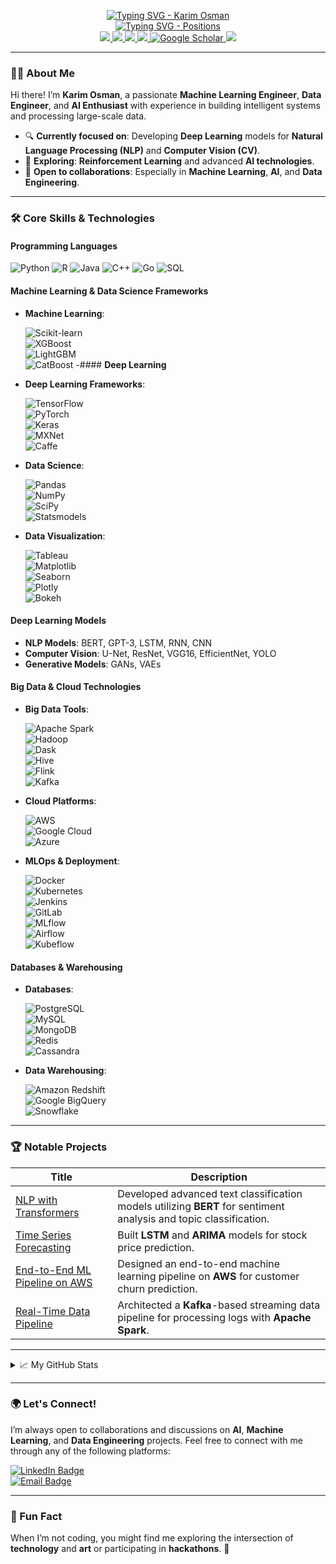 <p align="center">
  <a href="https://github.com/karimosman89">
    <img src="https://readme-typing-svg.demolab.com?font=Georgia&size=32&duration=2000&pause=100&color=F1C40F&lines=Karim+Osman" alt="Typing SVG - Karim Osman" />
  </a>
  <br/>
  <a href="https://github.com/karimosman89">
    <img src="https://readme-typing-svg.demolab.com?font=Georgia&size=18&duration=2000&pause=100&multiline=true&width=500&height=80&colors=2ECC71,3498DB,E74C3C,9B59B6,F1C40F,28B463&lines=Machine+Learning+Engineer+|+Data+Engineer+|+AI+Engineer;Data+Scientist+|+DevOps" alt="Typing SVG - Positions" />
  </a>
  <br/>
  <a href="https://kosman.streamlit.app">
    <img src="https://img.shields.io/badge/Website-kosman.streamlit.app-red?style=for-the-badge&logo=google-chrome&logoColor=white">
  </a>
  <a href="https://drive.google.com/file/d/18SLECTaOP9vgHKqGrgRdVotPRWu_V7nZ/preview">
    <img src="https://img.shields.io/badge/CV-PDF-red?style=for-the-badge&logo=adobe">
  </a>
  <a href="https://www.linkedin.com/in/karimosman89/">
    <img src="https://img.shields.io/badge/LinkedIn-Karim%20Osman-blue?style=for-the-badge&logo=linkedin">
  </a>
  <a href="mailto:karim.programmer2020@gmail.com">
    <img src="https://img.shields.io/badge/Email-karim.programmer2020@gmail.com-red?style=for-the-badge&logo=gmail&logoColor=white">
  </a>
  <a href="https://scholar.google.com/citations?user=pwlwbecAAAAJ&hl=en&authuser=1&oi=sra" target="_blank">
    <img alt="Google Scholar" src="https://img.shields.io/badge/Google%20Scholar-0181FF?style=for-the-badge&logo=googlescholar&logoColor=white">
  </a>
  <a href="https://pypi.org/user/karimosman89/">
    <img src="https://img.shields.io/badge/PyPi-karimosman-blue?style=for-the-badge&logo=pypi&logoColor=white">
  </a>
</p>

---

### 👨‍💻 About Me

Hi there! I’m **Karim Osman**, a passionate **Machine Learning Engineer**, **Data Engineer**, and **AI Enthusiast** with experience in building intelligent systems and processing large-scale data. 

- 🔍 **Currently focused on**: Developing **Deep Learning** models for **Natural Language Processing (NLP)** and **Computer Vision (CV)**.
- 📖 **Exploring**: **Reinforcement Learning** and advanced **AI technologies**.
- 🤝 **Open to collaborations**: Especially in **Machine Learning**, **AI**, and **Data Engineering**.

---

### 🛠️ Core Skills & Technologies

#### **Programming Languages**

<img src="https://img.shields.io/badge/Python-3776AB?style=flat&logo=python&logoColor=white" alt="Python" />  
<img src="https://img.shields.io/badge/R-276DC3?style=flat&logo=r&logoColor=white" alt="R" />  
<img src="https://img.shields.io/badge/Java-007396?style=flat&logo=java&logoColor=white" alt="Java" />  
<img src="https://img.shields.io/badge/C%2B%2B-00599C?style=flat&logo=c%2B%2B&logoColor=white" alt="C++" />  
<img src="https://img.shields.io/badge/Go-00ADD8?style=flat&logo=go&logoColor=white" alt="Go" />  
<img src="https://img.shields.io/badge/SQL-4479A1?style=flat&logo=mysql&logoColor=white" alt="SQL" />  

#### **Machine Learning & Data Science Frameworks**
- **Machine Learning**:
  
   ![Scikit-learn](https://img.shields.io/badge/Scikit--Learn-F7931E?style=flat&logo=scikit-learn&logoColor=white)  
   ![XGBoost](https://img.shields.io/badge/XGBoost-FF7F0E?style=flat&logo=xgboost&logoColor=white)  
   ![LightGBM](https://img.shields.io/badge/LightGBM-72BD2F?style=flat&logo=lightgbm&logoColor=white)  
   ![CatBoost](https://img.shields.io/badge/CatBoost-00C0B5?style=flat&logo=catboost&logoColor=white)
-#### **Deep Learning**
- **Deep Learning Frameworks**:
   
  ![TensorFlow](https://img.shields.io/badge/TensorFlow-FF6F00?style=flat&logo=tensorflow&logoColor=white)  
  ![PyTorch](https://img.shields.io/badge/PyTorch-EE4C2C?style=flat&logo=pytorch&logoColor=white)  
  ![Keras](https://img.shields.io/badge/Keras-D00000?style=flat&logo=keras&logoColor=white)  
  ![MXNet](https://img.shields.io/badge/Apache%20MXNet-009C4D?style=flat&logo=apache-mxnet&logoColor=white)  
  ![Caffe](https://img.shields.io/badge/Caffe-FF4C00?style=flat&logo=caffe&logoColor=white)
- **Data Science**:
  
    ![Pandas](https://img.shields.io/badge/Pandas-150458?style=flat&logo=pandas&logoColor=white)  
    ![NumPy](https://img.shields.io/badge/NumPy-013243?style=flat&logo=numpy&logoColor=white)  
    ![SciPy](https://img.shields.io/badge/SciPy-8E7CC3?style=flat&logo=scipy&logoColor=white)  
    ![Statsmodels](https://img.shields.io/badge/Statsmodels-3477A7?style=flat&logo=statsmodels&logoColor=white)
- **Data Visualization**:
  
    ![Tableau](https://img.shields.io/badge/Tableau-E97627?style=flat&logo=tableau&logoColor=white)  
    ![Matplotlib](https://img.shields.io/badge/Matplotlib-11557C?style=flat&logo=matplotlib&logoColor=white)  
    ![Seaborn](https://img.shields.io/badge/Seaborn-009EAA?style=flat&logo=seaborn&logoColor=white)  
    ![Plotly](https://img.shields.io/badge/Plotly-3A4F97?style=flat&logo=plotly&logoColor=white)  
    ![Bokeh](https://img.shields.io/badge/Bokeh-9A2C2C?style=flat&logo=bokeh&logoColor=white)

#### **Deep Learning Models**
- **NLP Models**: BERT, GPT-3, LSTM, RNN, CNN
- **Computer Vision**: U-Net, ResNet, VGG16, EfficientNet, YOLO
- **Generative Models**: GANs, VAEs

#### **Big Data & Cloud Technologies**
- **Big Data Tools**:
  
   ![Apache Spark](https://img.shields.io/badge/Apache%20Spark-E25A1C?style=flat&logo=apache-spark&logoColor=white)  
   ![Hadoop](https://img.shields.io/badge/Hadoop-66CCFF?style=flat&logo=hadoop&logoColor=white)  
   ![Dask](https://img.shields.io/badge/Dask-1795BB?style=flat&logo=dask&logoColor=white)  
   ![Hive](https://img.shields.io/badge/Apache%20Hive-FDEE21?style=flat&logo=apache-hive&logoColor=black)  
   ![Flink](https://img.shields.io/badge/Apache%20Flink-00B3A6?style=flat&logo=apache-flink&logoColor=white)  
   ![Kafka](https://img.shields.io/badge/Apache%20Kafka-231F20?style=flat&logo=apache-kafka&logoColor=white)
- **Cloud Platforms**:
  
   ![AWS](https://img.shields.io/badge/AWS-232F3E?style=flat&logo=amazonaws&logoColor=white)  
   ![Google Cloud](https://img.shields.io/badge/Google%20Cloud-4285F4?style=flat&logo=google-cloud&logoColor=white)  
   ![Azure](https://img.shields.io/badge/Microsoft%20Azure-0089D6?style=flat&logo=microsoftazure&logoColor=white)
- **MLOps & Deployment**:

   ![Docker](https://img.shields.io/badge/Docker-2496ED?style=flat&logo=docker&logoColor=white)  
   ![Kubernetes](https://img.shields.io/badge/Kubernetes-326CE5?style=flat&logo=kubernetes&logoColor=white)  
   ![Jenkins](https://img.shields.io/badge/Jenkins-D24939?style=flat&logo=jenkins&logoColor=white)  
   ![GitLab](https://img.shields.io/badge/GitLab-FCA121?style=flat&logo=gitlab&logoColor=white)  
   ![MLflow](https://img.shields.io/badge/MLflow-5B2C6F?style=flat&logo=mlflow&logoColor=white)  
   ![Airflow](https://img.shields.io/badge/Airflow-17A4B8?style=flat&logo=apache-airflow&logoColor=white)  
   ![Kubeflow](https://img.shields.io/badge/Kubeflow-FF8A00?style=flat&logo=kubeflow&logoColor=white)

#### **Databases & Warehousing**
- **Databases**:
  
  ![PostgreSQL](https://img.shields.io/badge/PostgreSQL-4169E1?style=flat&logo=postgresql&logoColor=white)  
  ![MySQL](https://img.shields.io/badge/MySQL-4479A1?style=flat&logo=mysql&logoColor=white)  
  ![MongoDB](https://img.shields.io/badge/MongoDB-47A248?style=flat&logo=mongodb&logoColor=white)  
  ![Redis](https://img.shields.io/badge/Redis-DC382D?style=flat&logo=redis&logoColor=white)  
  ![Cassandra](https://img.shields.io/badge/Apache%20Cassandra-1287B1?style=flat&logo=apache-cassandra&logoColor=white)

- **Data Warehousing**:
  
  ![Amazon Redshift](https://img.shields.io/badge/Amazon%20Redshift-000000?style=flat&logo=amazonredshift&logoColor=white)  
  ![Google BigQuery](https://img.shields.io/badge/Google%20BigQuery-4285F4?style=flat&logo=googlebigquery&logoColor=white)  
  ![Snowflake](https://img.shields.io/badge/Snowflake-004B87?style=flat&logo=snowflake&logoColor=white)
---

### 🏆 Notable Projects

| Title | Description |
|-------|-------------|
| [NLP with Transformers](https://github.com/karimosman89/NLP-with-Transformers) | Developed advanced text classification models utilizing **BERT** for sentiment analysis and topic classification. |
| [Time Series Forecasting](https://github.com/karimosman89/time-series) | Built **LSTM** and **ARIMA** models for stock price prediction. |
| [End-to-End ML Pipeline on AWS](https://github.com/karimosman89/ML-Pipeline-AWS) | Designed an end-to-end machine learning pipeline on **AWS** for customer churn prediction. |
| [Real-Time Data Pipeline](https://github.com/karimosman89/Data-Pipeline) | Architected a **Kafka**-based streaming data pipeline for processing logs with **Apache Spark**. |

---

<details>
<summary>📈 My GitHub Stats</summary>
<br>
  
  ![](https://github-profile-summary-cards.vercel.app/api/cards/profile-details?username=karimosman89&theme=dracula)  
  
  ![](https://github-profile-summary-cards.vercel.app/api/cards/repos-per-language?username=karimosman89&theme=dracula)  
  
  [![Top languages](https://github-readme-mwendwa.vercel.app/api/top-langs/?username=karimosman89&layout=compact&count_private=true&theme=blue-green&title_color=00b3ff)](#)  
  
  [![Karim's current streak](https://streak-stats.demolab.com/?user=karimosman89&count_private=true&theme=blue-green&title_color=00b3ff)](#)
  
</details>

---

### 🌍 Let's Connect!

I’m always open to collaborations and discussions on **AI**, **Machine Learning**, and **Data Engineering** projects. Feel free to connect with me through any of the following platforms:

[![LinkedIn Badge](https://img.shields.io/badge/LinkedIn-Karim%20Osman-blue?style=flat&logo=linkedin)](https://linkedin.com/in/karimosman89)  
[![Email Badge](https://img.shields.io/badge/Email-karim.programmer2020@gmail.com-red?style=flat&logo=gmail)](mailto:karim.programmer2020@gmail.com)

---

### 🌟 Fun Fact

When I’m not coding, you might find me exploring the intersection of **technology** and **art** or participating in **hackathons**. 🚀
